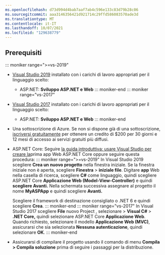 ```yaml
---
ms.openlocfilehash: d73d994d4bab7aaf7ab4c596e133c83d79b28c06
ms.sourcegitcommit: aaa3146356421d921714c29ffd586083570ade3d
ms.translationtype: MT
ms.contentlocale: it-IT
ms.lasthandoff: 10/07/2021
ms.locfileid: "129638779"
---
```

## <a name="prerequisites"></a>Prerequisiti

::: moniker range=">=vs-2019"

* [Visual Studio 2019](https://visualstudio.microsoft.com/downloads) installato con i carichi di lavoro appropriati per il linguaggio scelto:
  * ASP.NET: **Sviluppo ASP.NET e Web**
::: moniker-end
::: moniker range="vs-2017"
* [Visual Studio 2017](https://visualstudio.microsoft.com/vs/older-downloads/?utm_medium=microsoft&utm_source=docs.microsoft.com&utm_campaign=vs+2017+download) installato con i carichi di lavoro appropriati per il linguaggio scelto:
  * ASP.NET: **Sviluppo ASP.NET e Web**
::: moniker-end

* Una sottoscrizione di Azure. Se non si dispone già di una sottoscrizione, [iscriversi gratuitamente](https://azure.microsoft.com/free/dotnet/) per ottenere un credito di $200 per 30 giorni e 12 mesi di accesso ai servizi gratuiti più diffusi.

* ASP.NET Core: Seguire [la guida introduttiva: usare Visual Studio per creare la](../../ide/quickstart-aspnet-core.md)prima app Web ASP.NET Core oppure seguire questa procedura:
  ::: moniker range=">=vs-2019"
  In Visual Studio 2019 scegliere **Crea un nuovo progetto** nella finestra iniziale. Se la finestra iniziale non è aperta, scegliere **Finestra**  >  **iniziale file**. Digitare **app** Web nella casella di ricerca, scegliere **C#** come linguaggio, quindi scegliere ASP.NET Core **Applicazione Web (Model-View-Controller)** e quindi **scegliere Avanti.** Nella schermata successiva assegnare al progetto il nome **MyASPApp** e quindi scegliere **Avanti.**

  Scegliere il framework di destinazione consigliato o .NET 6 e quindi scegliere **Crea**.
  ::: moniker-end
  ::: moniker range="vs-2017"
  In Visual Studio 2017 scegliere **File** nuovo Project , selezionare  >   **Visual C#**  >  **.NET Core,** quindi selezionare ASP.NET Core **Applicazione Web**. Quando richiesto, selezionare il modello **Applicazione Web (MVC)**, assicurarsi che sia selezionata **Nessuna autenticazione**, quindi selezionare **OK**.
  ::: moniker-end

* Assicurarsi di compilare il progetto usando il comando di menu **Compila > Compila soluzione** prima di seguire i passaggi per la distribuzione.